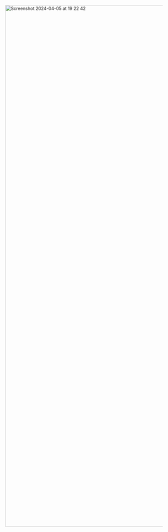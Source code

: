 <img width="1669" alt="Screenshot 2024-04-05 at 19 22 42" src="https://github.com/phsilva/nanomsg-wireshark/assets/1095/1b4427eb-e58e-4e9f-8a75-539947ee1b1d">
